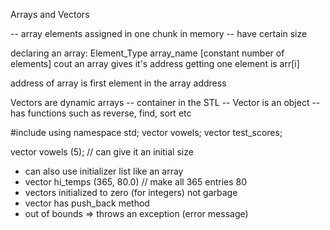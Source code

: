 Arrays and Vectors 

-- array elements assigned in one chunk in memory 
-- have certain size 

declaring an  array: 
Element_Type  array_name [constant number of elements]
cout an array gives it's address
getting one element is arr[i] 

address of array is first element in the array address 

Vectors are dynamic arrays 
-- container in the STL 
-- Vector is an object 
-- has functions such as reverse, find, sort etc 

#include <vector>
using namespace std;
vector<char> vowels;
vector<int> test_scores;

vector <char> vowels (5); // can give it an initial size 
- can also use initializer list like an array 
- vector<double> hi_temps (365, 80.0) // make all 365 entries 80
- vectors initialized to zero (for integers) not garbage 
- vector has push_back method 
- out of bounds => throws an exception (error message)


